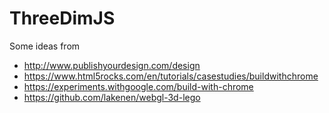 # ThreeDimJS

Some ideas from 
- http://www.publishyourdesign.com/design
- https://www.html5rocks.com/en/tutorials/casestudies/buildwithchrome
- https://experiments.withgoogle.com/build-with-chrome
- https://github.com/lakenen/webgl-3d-lego